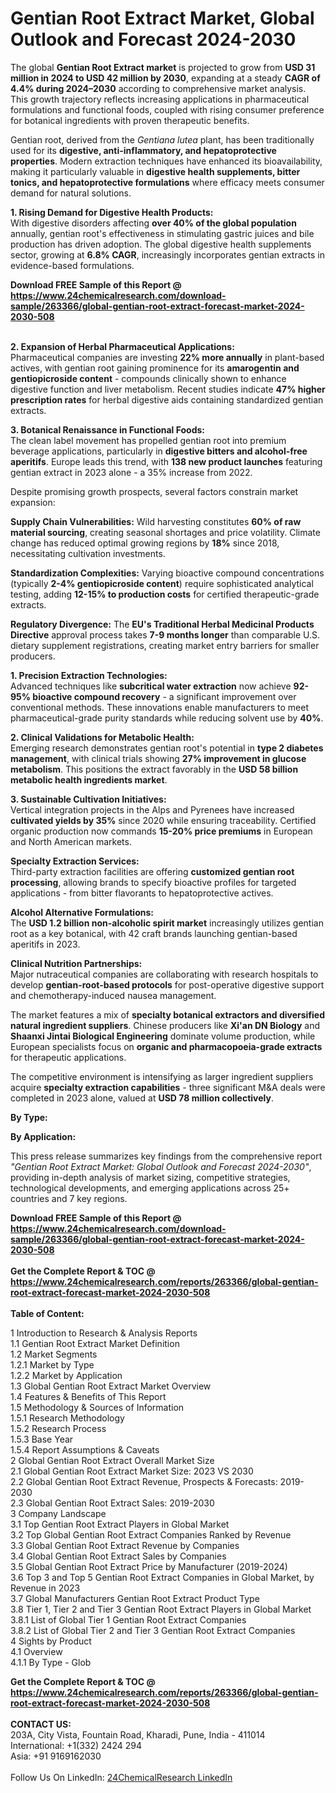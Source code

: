 <h1>Gentian Root Extract Market, Global Outlook and Forecast 2024-2030</h1><p>The global <strong>Gentian Root Extract market</strong> is projected to grow from <strong>USD 31 million in 2024 to USD 42 million by 2030</strong>, expanding at a steady <strong>CAGR of 4.4% during 2024–2030</strong> according to comprehensive market analysis. This growth trajectory reflects increasing applications in pharmaceutical formulations and functional foods, coupled with rising consumer preference for botanical ingredients with proven therapeutic benefits.</p><p>Gentian root, derived from the <em>Gentiana lutea</em> plant, has been traditionally used for its <strong>digestive, anti-inflammatory, and hepatoprotective properties</strong>. Modern extraction techniques have enhanced its bioavailability, making it particularly valuable in <strong>digestive health supplements, bitter tonics, and hepatoprotective formulations</strong> where efficacy meets consumer demand for natural solutions.</p><p><strong>1. Rising Demand for Digestive Health Products:</strong><br>
With digestive disorders affecting <strong>over 40% of the global population</strong> annually, gentian root's effectiveness in stimulating gastric juices and bile production has driven adoption. The global digestive health supplements sector, growing at <strong>6.8% CAGR</strong>, increasingly incorporates gentian extracts in evidence-based formulations.</p><div><b>Download FREE Sample of this Report @ 
            <a href="https://www.24chemicalresearch.com/download-sample/263366/global-gentian-root-extract-forecast-market-2024-2030-508">
            https://www.24chemicalresearch.com/download-sample/263366/global-gentian-root-extract-forecast-market-2024-2030-508</a></b></div><br><p><strong>2. Expansion of Herbal Pharmaceutical Applications:</strong><br>
Pharmaceutical companies are investing <strong>22% more annually</strong> in plant-based actives, with gentian root gaining prominence for its <strong>amarogentin and gentiopicroside content</strong> - compounds clinically shown to enhance digestive function and liver metabolism. Recent studies indicate <strong>47% higher prescription rates</strong> for herbal digestive aids containing standardized gentian extracts.</p><p><strong>3. Botanical Renaissance in Functional Foods:</strong><br>
The clean label movement has propelled gentian root into premium beverage applications, particularly in <strong>digestive bitters and alcohol-free aperitifs</strong>. Europe leads this trend, with <strong>138 new product launches</strong> featuring gentian extract in 2023 alone - a 35% increase from 2022.</p><p>Despite promising growth prospects, several factors constrain market expansion:</p><p><strong>Supply Chain Vulnerabilities:</strong> Wild harvesting constitutes <strong>60% of raw material sourcing</strong>, creating seasonal shortages and price volatility. Climate change has reduced optimal growing regions by <strong>18%</strong> since 2018, necessitating cultivation investments.</p><p><strong>Standardization Complexities:</strong> Varying bioactive compound concentrations (typically <strong>2-4% gentiopicroside content</strong>) require sophisticated analytical testing, adding <strong>12-15% to production costs</strong> for certified therapeutic-grade extracts.</p><p><strong>Regulatory Divergence:</strong> The <strong>EU's Traditional Herbal Medicinal Products Directive</strong> approval process takes <strong>7-9 months longer</strong> than comparable U.S. dietary supplement registrations, creating market entry barriers for smaller producers.</p><p><strong>1. Precision Extraction Technologies:</strong><br>
Advanced techniques like <strong>subcritical water extraction</strong> now achieve <strong>92-95% bioactive compound recovery</strong> - a significant improvement over conventional methods. These innovations enable manufacturers to meet pharmaceutical-grade purity standards while reducing solvent use by <strong>40%</strong>.</p><p><strong>2. Clinical Validations for Metabolic Health:</strong><br>
Emerging research demonstrates gentian root's potential in <strong>type 2 diabetes management</strong>, with clinical trials showing <strong>27% improvement in glucose metabolism</strong>. This positions the extract favorably in the <strong>USD 58 billion metabolic health ingredients market</strong>.</p><p><strong>3. Sustainable Cultivation Initiatives:</strong><br>
Vertical integration projects in the Alps and Pyrenees have increased <strong>cultivated yields by 35%</strong> since 2020 while ensuring traceability. Certified organic production now commands <strong>15-20% price premiums</strong> in European and North American markets.</p><p><strong>Specialty Extraction Services:</strong><br>
	Third-party extraction facilities are offering <strong>customized gentian root processing</strong>, allowing brands to specify bioactive profiles for targeted applications - from bitter flavorants to hepatoprotective actives.</p><p><strong>Alcohol Alternative Formulations:</strong><br>
	The <strong>USD 1.2 billion non-alcoholic spirit market</strong> increasingly utilizes gentian root as a key botanical, with 42 craft brands launching gentian-based aperitifs in 2023.</p><p><strong>Clinical Nutrition Partnerships:</strong><br>
	Major nutraceutical companies are collaborating with research hospitals to develop <strong>gentian-root-based protocols</strong> for post-operative digestive support and chemotherapy-induced nausea management.</p><p>The market features a mix of <strong>specialty botanical extractors and diversified natural ingredient suppliers</strong>. Chinese producers like <strong>Xi'an DN Biology</strong> and <strong>Shaanxi Jintai Biological Engineering</strong> dominate volume production, while European specialists focus on <strong>organic and pharmacopoeia-grade extracts</strong> for therapeutic applications.</p><p>The competitive environment is intensifying as larger ingredient suppliers acquire <strong>specialty extraction capabilities</strong> - three significant M&amp;A deals were completed in 2023 alone, valued at <strong>USD 78 million collectively</strong>.</p><p><strong>By Type:</strong></p><p><strong>By Application:</strong></p><p>This press release summarizes key findings from the comprehensive report <em>"Gentian Root Extract Market: Global Outlook and Forecast 2024-2030"</em>, providing in-depth analysis of market sizing, competitive strategies, technological developments, and emerging applications across 25+ countries and 7 key regions.</p><div><b>Download FREE Sample of this Report @ 
            <a href="https://www.24chemicalresearch.com/download-sample/263366/global-gentian-root-extract-forecast-market-2024-2030-508">
            https://www.24chemicalresearch.com/download-sample/263366/global-gentian-root-extract-forecast-market-2024-2030-508</a></b></div><br><div><b>Get the Complete Report & TOC @ 
            <a href="https://www.24chemicalresearch.com/reports/263366/global-gentian-root-extract-forecast-market-2024-2030-508">
            https://www.24chemicalresearch.com/reports/263366/global-gentian-root-extract-forecast-market-2024-2030-508</a></b></div><br>
            <b>Table of Content:</b><p>1 Introduction to Research & Analysis Reports<br />
    1.1 Gentian Root Extract Market Definition<br />
    1.2 Market Segments<br />
        1.2.1 Market by Type<br />
        1.2.2 Market by Application<br />
    1.3 Global Gentian Root Extract Market Overview<br />
    1.4 Features & Benefits of This Report<br />
    1.5 Methodology & Sources of Information<br />
        1.5.1 Research Methodology<br />
        1.5.2 Research Process<br />
        1.5.3 Base Year<br />
        1.5.4 Report Assumptions & Caveats<br />
2 Global Gentian Root Extract Overall Market Size<br />
    2.1 Global Gentian Root Extract Market Size: 2023 VS 2030<br />
    2.2 Global Gentian Root Extract Revenue, Prospects & Forecasts: 2019-2030<br />
    2.3 Global Gentian Root Extract Sales: 2019-2030<br />
3 Company Landscape<br />
    3.1 Top Gentian Root Extract Players in Global Market<br />
    3.2 Top Global Gentian Root Extract Companies Ranked by Revenue<br />
    3.3 Global Gentian Root Extract Revenue by Companies<br />
    3.4 Global Gentian Root Extract Sales by Companies<br />
    3.5 Global Gentian Root Extract Price by Manufacturer (2019-2024)<br />
    3.6 Top 3 and Top 5 Gentian Root Extract Companies in Global Market, by Revenue in 2023<br />
    3.7 Global Manufacturers Gentian Root Extract Product Type<br />
    3.8 Tier 1, Tier 2 and Tier 3 Gentian Root Extract Players in Global Market<br />
        3.8.1 List of Global Tier 1 Gentian Root Extract Companies<br />
        3.8.2 List of Global Tier 2 and Tier 3 Gentian Root Extract Companies<br />
4 Sights by Product<br />
    4.1 Overview<br />
        4.1.1 By Type - Glob</p><div><b>Get the Complete Report & TOC @ 
            <a href="https://www.24chemicalresearch.com/reports/263366/global-gentian-root-extract-forecast-market-2024-2030-508">
            https://www.24chemicalresearch.com/reports/263366/global-gentian-root-extract-forecast-market-2024-2030-508</a></b></div><br><b>CONTACT US:</b><br>
            203A, City Vista, Fountain Road, Kharadi, Pune, India - 411014<br>
            International: +1(332) 2424 294<br>
            Asia: +91 9169162030 <br><br>
            Follow Us On LinkedIn: <a href="https://www.linkedin.com/company/24chemicalresearch/">24ChemicalResearch LinkedIn</a>